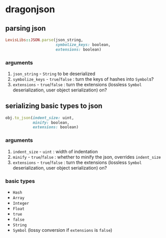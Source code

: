 # dragonjson

## parsing json

```rb
LevisLibs::JSON.parse(json_string,
                      symbolize_keys: boolean,
                      extensions: boolean)
```

### arguments

1. `json_string` - `String` to be deserialized
2. `symbolize_keys` - `true`/`false` : turn the keys of hashes into `Symbol`s?
3. `extensions` - `true`/`false` : turn the extensions (lossless `Symbol`
   deserialization, user object serialization) on?

## serializing basic types to json

```rb
obj.to_json(indent_size: uint,
            minify: boolean,
            extensions: boolean)
```

### arguments

1. `indent_size` - `uint` : width of indentation
2. `minify` - `true`/`false` : whether to minify the json, overrides `indent_size`
3. `extensions` - `true`/`false` : turn the extensions (lossless `Symbol`
   deserialization, user object serialization) on?

### basic types

- `Hash`
- `Array`
- `Integer`
- `Float`
- `true`
- `false`
- `String`
- `Symbol` (lossy conversion if `extensions` is `false`)

